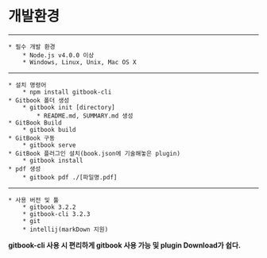 #   개발환경
***
    * 필수 개발 환경
        * Node.js v4.0.0 이상
        * Windows, Linux, Unix, Mac OS X
        
***
    * 설치 명령어
        * npm install gitbook-cli
    * Gitbook 폴더 생성
        * gitbook init [directory]
            * README.md, SUMMARY.md 생성
    * GitBook Build
        * gitbook build
    * GitBook 구동
        * gitbook serve
    * GitBook 플러그인 설치(book.json에 기술해놓은 plugin)
        * gitbook install
    * pdf 생성
        * gitbook pdf ./[파일명.pdf]

***
    * 사용 버전 및 툴
        * gitbook 3.2.2
        * gitbook-cli 3.2.3
        * git
        * intellij(markDown 지원)
        
**gitbook-cli 사용 시 편리하게 gitbook 사용 가능 및 plugin Download가 쉽다.**